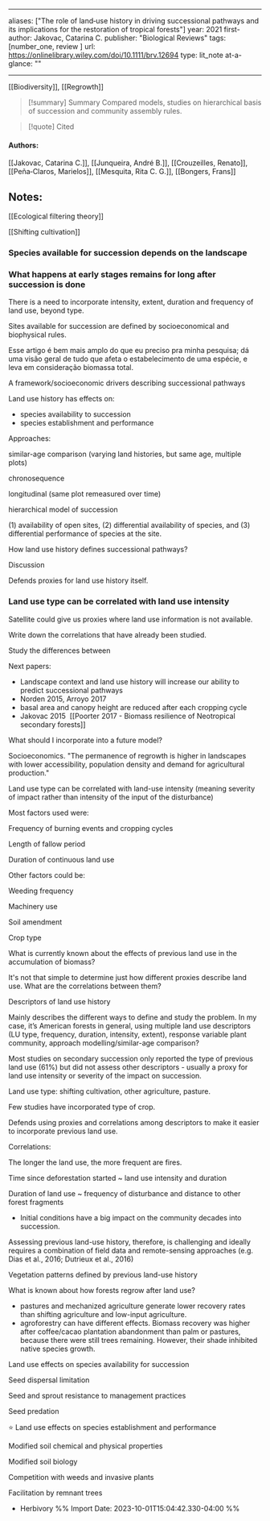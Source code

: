   
---
aliases: ["The role of land‐use history in driving successional pathways and its implications for the restoration of tropical forests"] 
year: 2021 
first-author: Jakovac, Catarina C.
publisher: "Biological Reviews" 
tags: [number_one, review ]
url: https://onlinelibrary.wiley.com/doi/10.1111/brv.12694 
type: lit_note
at-a-glance: ""

--- 

[[Biodiversity]], [[Regrowth]]
>[!summary] Summary
>Compared models, studies on hierarchical basis of succession and community assembly rules. 
>

>[!quote] Cited


#### Authors:
[[Jakovac, Catarina C.]], [[Junqueira, André B.]], [[Crouzeilles, Renato]], [[Peña‐Claros, Marielos]], [[Mesquita, Rita C. G.]], [[Bongers, Frans]]
## Notes:


[[Ecological filtering theory]]

[[Shifting cultivation]]

### Species available for succession depends on the landscape



### What happens at early stages remains for long after succession is done

There is a need to incorporate intensity, extent, duration and frequency of land use, beyond type.

Sites available for succession are defined by socioeconomical and biophysical rules. 

Esse artigo é bem mais amplo do que eu preciso pra minha pesquisa; dá uma visão geral de tudo que afeta o estabelecimento de uma espécie, e leva em consideração biomassa total. 

A framework/socioeconomic drivers describing successional pathways 

Land use history has effects on: 

- species availability to succession 
- species establishment and performance 

Approaches: 

similar-age comparison (varying land histories, but same age, multiple plots) 

chronosequence 

longitudinal (same plot remeasured over time) 

hierarchical model of succession 

(1) availability of open sites, (2) differential availability of species, and (3) differential performance of species at the site. 





How land use history defines successional pathways? 

Discussion 

Defends proxies for land use history itself. 
### Land use type can be correlated with land use intensity

Satellite could give us proxies where land use information is not available. 

Write down the correlations that have already been studied. 

Study the differences between 

Next papers: 

- Landscape context and land use history will increase our ability to predict successional pathways 
- Norden 2015, Arroyo 2017 
- basal area and canopy height are reduced after each cropping cycle 
- Jakovac 2015 
[[Poorter 2017 - Biomass resilience of Neotropical secondary forests]]

What should I incorporate into a future model? 

Socioeconomics. "The permanence of regrowth is higher in landscapes with lower accessibility, population density and demand for agricultural production." 

Land use type can be correlated with land-use intensity (meaning severity of impact rather than intensity of the input of the disturbance) 

Most factors used were: 

Frequency of burning events and cropping cycles 

Length of fallow period 

Duration of continuous land use 

Other factors could be: 

Weeding frequency 

Machinery use 

Soil amendment 

Crop type 

What is currently known about the effects of previous land use in the accumulation of biomass? 

It's not that simple to determine just how different proxies describe land use. What are the correlations between them? 

Descriptors of land use history 

Mainly describes the different ways to define and study the problem. In my case, it’s American forests in general, using multiple land use descriptors (LU type, frequency, duration, intensity, extent), response variable plant community, approach modelling/similar-age comparison? 

Most studies on secondary succession only reported the type of previous land use (61%) but did not assess other descriptors - usually a proxy for land use intensity or severity of the impact on succession. 

Land use type: shifting cultivation, other agriculture, pasture. 

Few studies have incorporated type of crop. 

Defends using proxies and correlations among descriptors to make it easier to incorporate previous land use. 

Correlations: 

The longer the land use, the more frequent are fires. 

Time since deforestation started ~ land use intensity and duration 

Duration of land use ~ frequency of disturbance and distance to other forest fragments 

- Initial conditions have a big impact on the community decades into succession. 

Assessing previous land-use history, therefore, is challenging and ideally requires a combination of field data and remote-sensing approaches (e.g. Dias et al., 2016; Dutrieux et al., 2016) 

Vegetation patterns defined by previous land-use history 

What is known about how forests regrow after land use? 

- pastures and mechanized agriculture generate lower recovery rates than shifting agriculture and low-input agriculture. 
- agroforestry can have different effects. Biomass recovery was higher after coffee/cacao plantation abandonment than palm or pastures, because there were still trees remaining. However, their shade inhibited native species growth. 

Land use effects on species availability for succession 

Seed dispersal limitation 

Seed and sprout resistance to management practices 

Seed predation 

⭐ Land use effects on species establishment and performance 

Modified soil chemical and physical properties 

Modified soil biology 

Competition with weeds and invasive plants 

Facilitation by remnant trees 

- Herbivory
%% Import Date: 2023-10-01T15:04:42.330-04:00 %%
